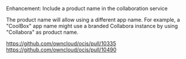 Enhancement: Include a product name in the collaboration service

The product name will allow using a different app name.
For example, a "CoolBox" app name might use a branded Collabora instance by using "Collabora" as product name.

https://github.com/owncloud/ocis/pull/10335
https://github.com/owncloud/ocis/pull/10490
